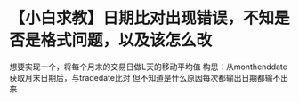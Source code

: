 # 【小白求教】日期比对出现错误，不知是否是格式问题，以及该怎么改

想要实现一个，将每个月末的交易日做L天的移动平均值
构思：从monthenddate获取月末日期后，与tradedate比对
但不知道是什么原因每次都输出日期都输不出来
